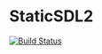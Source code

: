 # StaticSDL2

[![Build Status](https://travis-ci.org/LumenAusf/StaticSDL2.svg?branch=master)](https://travis-ci.org/LumenAusf/StaticSDL2)
